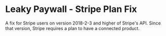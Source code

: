 # Leaky Paywall - Stripe Plan Fix

A fix for Stripe users on version 2018-2-3 and higher of Stripe's API. Since that version, Stripe requires a plan to have a connected product.